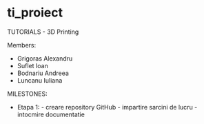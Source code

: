 # ti_proiect 

TUTORIALS - 3D Printing

Members: 
  - Grigoras Alexandru
  - Suflet Ioan
  - Bodnariu Andreea
  - Luncanu Iuliana

MILESTONES:
  - Etapa 1: - creare repository GitHub
             - impartire sarcini de lucru
             - intocmire documentatie
